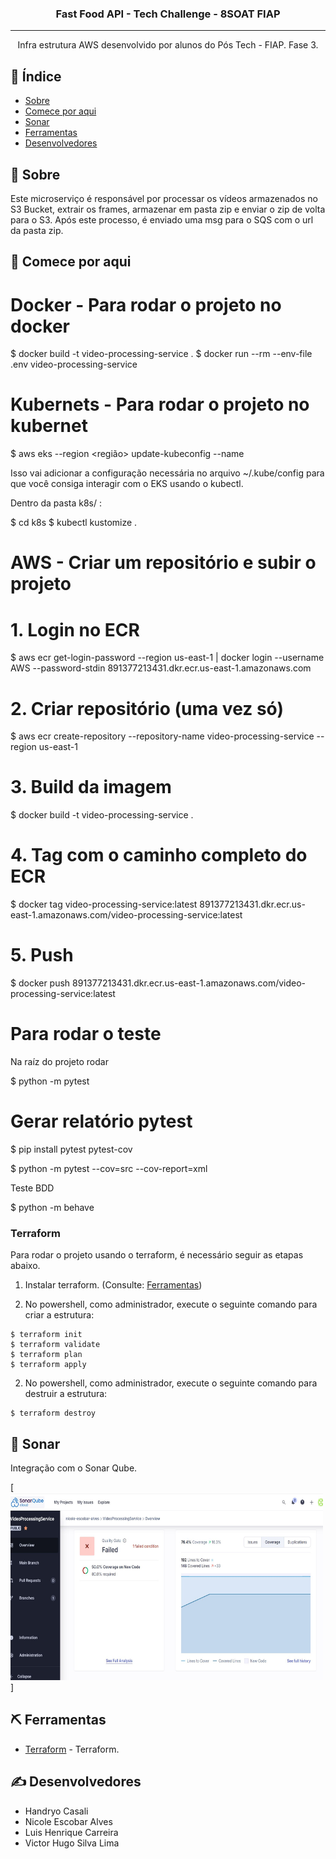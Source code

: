 <h3 align="center">Fast Food API - Tech Challenge - 8SOAT FIAP</h3>

---

<p align="center"> Infra estrutura AWS desenvolvido por alunos do Pós Tech - FIAP. Fase 3.
    <br> 
</p>

## 📝 Índice

- [Sobre](#about)
- [Comece por aqui](#getting_started)
- [Sonar](#sonar)
- [Ferramentas](#built_using)
- [Desenvolvedores](#authors)

## 🧐 Sobre <a name = "about"></a>

Este microserviço é responsável por processar os vídeos armazenados no S3 Bucket, extrair os frames, armazenar em pasta zip e enviar o zip de volta para o S3. Após este processo, é enviado uma msg para o SQS com o url da pasta zip. 

## 🏁 Comece por aqui <a name = "getting_started"></a>

# Docker - Para rodar o projeto no docker

$ docker build -t video-processing-service .
$ docker run --rm --env-file .env video-processing-service

# Kubernets - Para rodar o projeto no kubernet

$ aws eks --region <região> update-kubeconfig --name <nome-do-cluster>

Isso vai adicionar a configuração necessária no arquivo ~/.kube/config para que você consiga interagir com o EKS usando o kubectl.

Dentro da pasta k8s/ :

$ cd k8s
$ kubectl kustomize .

# AWS - Criar um repositório e subir o projeto

# 1. Login no ECR
$ aws ecr get-login-password --region us-east-1 | docker login --username AWS --password-stdin 891377213431.dkr.ecr.us-east-1.amazonaws.com

# 2. Criar repositório (uma vez só)
$ aws ecr create-repository --repository-name video-processing-service --region us-east-1

# 3. Build da imagem
$ docker build -t video-processing-service .

# 4. Tag com o caminho completo do ECR
$ docker tag video-processing-service:latest 891377213431.dkr.ecr.us-east-1.amazonaws.com/video-processing-service:latest

# 5. Push
$ docker push 891377213431.dkr.ecr.us-east-1.amazonaws.com/video-processing-service:latest

# Para rodar o teste

Na raíz do projeto rodar

$ python -m pytest

# Gerar relatório pytest

$ pip install pytest pytest-cov

$ python -m pytest --cov=src --cov-report=xml

Teste BDD

$ python -m behave


### Terraform
Para rodar o projeto usando o terraform, é necessário seguir as etapas abaixo.

1. Instalar terraform. (Consulte: [Ferramentas](#built_using))

2. No powershell, como administrador, execute o seguinte comando para criar a estrutura:
```
$ terraform init
$ terraform validate
$ terraform plan
$ terraform apply
```
2. No powershell, como administrador, execute o seguinte comando para destruir a estrutura:
```
$ terraform destroy
```

## 🏁 Sonar <a name = "sonar"></a>

Integração com o Sonar Qube. 

[<img src="images/Sonar.JPG" width="500" height="300"/>]

## ⛏️ Ferramentas <a name = "built_using"></a>

- [Terraform](https://www.terraform.io//) - Terraform.

## ✍️ Desenvolvedores <a name = "authors"></a>

- Handryo Casali
- Nicole Escobar Alves
- Luis Henrique Carreira
- Victor Hugo Silva Lima